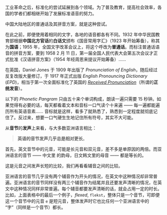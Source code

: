 工业革命之后，标准化的尝试延展到各个领域。为了普及教育，提高社会效率，各国的学者们都相继开始了发展标准语音的努力。

中国大陆地区的普通话及其拼音方案，就是这种尝试。

在此之前，即便使用着相同的文字，各地的语音都各有不同。1932 年中华民国教育部根据**中国北方官话**的**白话文**颁布《国音常用字汇》（1923 年开始筹备），称其为**国语**；1955 年，全国文字改革会议上，将这个呼改为**普通话**。而标注普通话语音的拼音方案，要到 1958 2 月 11 日，第一届全国人民代表大会第五次会议才正式批准《汉语拼音方案》（1954 年经周恩来提议开始筹备）……

在英国，Daniel Jones 于 1909 年出版了 *Pronunciation of English*，随后经过反复改版大量修订，于 1917 年正式出版 *English Pronouncing Dictionary* (*EPD*)，相当于第一次全面标准化了英国的 [*Received Pronunciation*](https://en.wikipedia.org/wiki/Received_Pronunciation)（所谓的**正统发音**）。







以下的 *Phonetic Pangram* 只由五十来个单词构成，朗读一遍只需要 15 秒钟。如果觉得有必要的话，每天都看着文本和音标一口气读个十来遍 —— 每一遍都能遍历所有英语音素…… 音标就是这样，看多了就熟悉了，熟悉到一定程度就彻底记住了。反过来，想要一口气硬生生地记住所有符号，其实不大可能。





从**音节**的**发声**上来看，与大多数亚洲语言相比：

> **英语的音节发声几乎总是相对更长**。

首先，英文音节中的元音，可能是长元音和双元音，差不多是单原因的两倍。而亚洲语言的音节 —— 中文里 的韵母，日文韩文里的母音 —— 都是等长的。

这是元音之间发声长短的比较，我们再看看辅音之间的比较。

亚洲语言的音节几乎没有两个辅音作为开头的情况，在英文中这种情况却非常普遍。亚洲语言的音节同样没有两三个辅音作为结尾并且还要发声清晰的情况，在英文中这种情况同样非常普遍。每个辅音都要发声清晰的话，就会占用一定的时长。比如，上面表格中的最后一个例子，*flexed*, `flekst`，整体只是一个音节，可即便这一个音节中的元音 `e` 是短元音，整体发声时它也比任何一个亚洲语言中的 “字”（同样是一个音节）都长。
